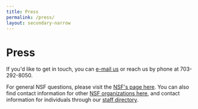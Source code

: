 ```yaml
---
title: Press
permalink: /press/
layout: secondary-narrow
---
```


# Press

If you'd like to get in touch, you can [e-mail us](mailto:sbir@nsf.gov) or reach us by phone at 703-292-8050.  

For general NSF questions, please visit the [NSF's page here](https://www.nsf.gov/help/contact.jsp). You can also find contact information for other [NSF organizations here](https://www.nsf.gov/staff/orglist.jsp), and contact information for individuals through our [staff directory](https://www.nsf.gov/staff/).  


